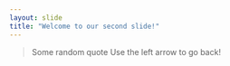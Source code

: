 ```yaml
---
layout: slide
title: "Welcome to our second slide!"
---
```

>Some random quote
Use the left arrow to go back!
